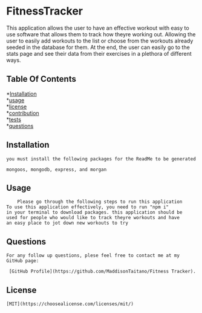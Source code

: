 # FitnessTracker

   This application allows the user to have an effective workout with easy to use software that allows them to track how theyre working out. Allowing the user to easily add workouts to the list or choose from the workouts already seeded in the database for them. At the end, the user can easily go to the stats page and see their data from their exercises in a plethora of different ways.
    

## Table Of Contents

*[Installation](#installation) <br>
*[usage](#usage)<br>
*[license](#license)<br>
*[contribution](#contribution)<br>
*[tests](#tests)<br>
*[questions](#questions)<br>


## Installation
    you must install the following packages for the ReadMe to be generated

    mongoos, mongodb, express, and morgan 
    
## Usage
        Please go through the following steps to run this application 
    To use this application effectively, you need to run "npm i" 
    in your terminal to download packages. this application should be 
    used for people who would like to track theyre workouts and have 
    an easy place to jot down new workouts to try

## Questions
    For any follow up questions, plese feel free to contact me at my GitHub page:
    
     [GitHub Profile](https://github.com/MaddisonTaitano/Fitness Tracker).
    
## License
    [MIT](https://choosealicense.com/licenses/mit/)

